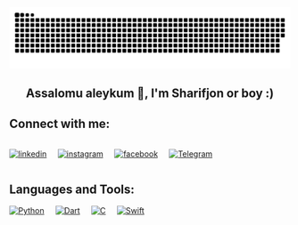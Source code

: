 <div>
  <img src="https://github.com/omadli/omadli/raw/master/output/github-contribution-grid-snake.svg" alt="snake"></center>
</div>

<h2 align="center">Assalomu aleykum 👋, I'm Sharifjon or boy :)</h2>


## Connect with me:
<p align="left">
  <div style="display: flex; align-items: center; gap: 20px;">
  <a href="https://www.linkedin.com/in/sharifjon-muminov-8772b12b4/" target="blank"><img align="center" src="https://img.icons8.com/color/48/000000/linkedin.png" alt="linkedin" /></a>
  
  <a href="https://www.instagram.com/sharifboy_muminov/" target="blank"><img align="center" src="https://img.icons8.com/color/48/000000/instagram-new.png" alt="instagram" /></a>
  
  <a href="https://www.facebook.com/profile.php?id=100047941307329" target="blank"><img align="center" src="https://upload.wikimedia.org/wikipedia/commons/6/6c/Facebook_Logo_2023.png" alt="facebook" width="40" height="40"/></a>  


  <a href="https://t.me/sharifjon_muminov" target="blank"><img align="center" src="https://upload.wikimedia.org/wikipedia/commons/thumb/8/82/Telegram_logo.svg/2048px-Telegram_logo.svg.png" alt="Telegram" width="40" height="40"/></a>  
  </div>
</p>

## Languages and Tools:
<p align="left">
<div style="display: flex; align-items: center; gap: 20px;">
  <a href="https://www.python.org/" target="_blank">
    <img src="https://img.icons8.com/color/48/000000/python.png" alt="Python" width="50" height="50" />
  </a>
  
  <a href="https://dart.dev/" target="_blank">
    <img src="https://upload.wikimedia.org/wikipedia/commons/thumb/9/91/Dart-logo-icon.svg/2048px-Dart-logo-icon.svg.png" alt="Dart" width="50" height="50" />
  </a>
  
  <a href="https://itproger.com/course/c-programming" target="_blank">
    <img src="https://cdn.icon-icons.com/icons2/2415/PNG/512/c_plain_logo_icon_146610.png" alt="C" width="50" height="50" />
  </a>
  
  <a href="https://developer.apple.com/swift/" target="_blank">
    <img src="https://cdn3d.iconscout.com/3d/free/thumb/free-swift-3d-icon-download-in-png-blend-fbx-gltf-file-formats--apple-logo-programming-language-ios-macos-coding-lang-pack-logos-icons-7578009.png" alt="Swift" width="50" height="50" />
  </a>    
</div>

 

</p>

